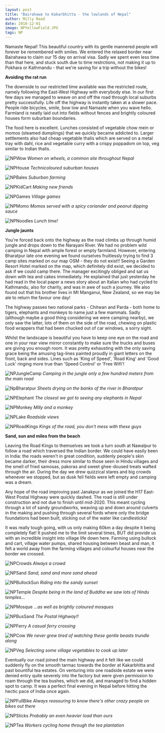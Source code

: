 ```yaml
---
layout: post
title: "Bairahawa to Kakarbhitta - the lowlands of Nepal"
author: Milly Read
date: 2018-12-01
image: NPYellowField.JPG
tags: NP 
---
```


Namaste Nepal! This beautiful country with its gentle mannered people will forever be remembered with smiles. We entered the relaxed border near Bairahawa to claim our 15 day on arrival visa. Sadly we spent even less time than that here, and stuck south due to time restrctions, not making it up to Pokhara or Kathmandu - that we're saving for a trip without the bikes! 

**Avoiding the rat run**  

The downside to our restricted time available was the restricted route, namely following the East-West Highway with everybody else. In our first few days we managed to weave on and off the road through local suburbs pretty successfully. Life off the highway is instantly taken at a slower pace. People ride bicycles, smile, bow low and Namaste when you wave hello. Farmland is neatly laid out into fields without fences and brightly coloured houses form suburban boundaries. 

The food here is excellent. Lunches consisted of vegetable chow mein or momos (steamed dumplings) that we quickly became addicted to. Larger settlements also had cheap vegetable thalis which are served on a metal tray with dahl, rice and vegetable curry with a crispy poppadom on top, veg similar to Indian thalis.  

![NPWow](assets/img/NPWow.jpg) *Women on wheels, a common site throughout Nepal*

![NPHouse](assets/img/NPHouse.jpg) *Technicoloured suburban houses*  

![NPBales](assets/img/NPBales.JPG) *Suburban farming*  

![NPKidCart](assets/img/NPKidCart.jpg) *Making new friends*  

![NPGames](assets/img/NPGames.jpg) *Village games*  

![NPMomo](assets/img/NPMomo.jpg) *Momos served with a spicy coriander and peanut dipping sauce*

![NPNoodles](assets/img/NPNoodles.jpg) *Lunch time!*  



**Jungle jaunts**  

You're forced back onto the highway as the road climbs up through humid jungle and drops down to the Narayani River. We had no problem wild camping in Nepal with ample forest or empty farmland. However, entering Bharatpur late one evening we found ourselves fruitlessly trying to find 3 camp sites marked on our map OSM - they do not exist!! Seeing a Garden Resort Hotel marked on the map, which definitely did exist, we decided to ask if we could camp there. The manager excitingly obliged and sat us down with tea and cakes immediately. He explained that just yesterday he had read in the local paper a news story about an Italian who had cycled to Kathmandu, also for charity, and was in awe of such a journey. We also found out that his brother lives in Mt Manganui, New Zealand, so we may be ale to return the favour one day!  

The highway passes two national parks - Chitwan and Parda - both home to tigers, elephants and monkeys to name just a few mammals. Sadly (although maybe a good thing considering we were camping nearby), we only saw the latter, lots of them on the side of the road, chewing on plastic food wrappers that had been chucked out of car windows, a sorry sight.  

Whilst the landscape is beautiful you have to keep one eye on the road and one in your rear view mirror constantly to make sure the trucks and buses are giving you enough room. It was pretty exhausting with the only saving grace being the amusing tag-lines painted proudly in giant letters on the front, back and sides. Lines such as 'King of Speed', 'Road King' and 'Good Luck' ringing more true than 'Speed Control' or 'Free Wifi'!  

![NPJungleCamp](assets/img/NPJungleCamp.jpg) *Camping in the jungle only a few hundred meters from the main road*

![NpBharatpur](assets/img/NpBharatpur.jpg) *Sheets drying on the banks of the river in Bharatpur*

![NPElephant](assets/img/NPElephant.jpg) *The closest we got to seeing any elephants in Nepal*

![NPMonkey](assets/img/NPMonkey.JPG) *Milly and a monkey*  

![NPLake](assets/img/NPLake.jpg) *Roadside views*  

![NPRoadKings](assets/img/NPRoadKings.jpg) *Kings of the road, you don't mess with these guys*  



**Sand, sun and miles from the beach**

Leaving the Road Kings to themselves we took a turn south at Nawalpur to follow a road which traversed the Indian border. We could have easily been in India: the roads weren't in great condition, suddenly people's skin became darker, their dress more similar to those seen in Hindu villages and the smell of fried samosas, pakoras and sweet ghee-doused treats wafted through the air. During the day we drew quizzical stares and big crowds whenever we stopped, but as dusk fell fields were left empty and camping was a dream.  

Any hope of the road improving past Janakpur as we joined the H17 East-West Postal Highway were quickly dashed. The road is still under construction and not due to finish until mid-2020. This meant cycling through a lot of sandy groundworks, weaving up and down around culverts in the making and pushing through several fords where only the bridge foundations had been built, sticking out of the water like candlesticks!  

It was really tough going, with us only making 60km a day despite it being completely flat! It pushed me to the limit several times, BUT did provide us with an incredible insight into village life down here. Farming using bullock and cart, village water pumps, shared housing between beast and man, it felt a world away from the farming villages and colourful houses near the border we crossed. 

![NPCrowds](assets/img/NPCrowds.jpg) *Always a crowd*  

![NPSand](assets/img/NPSand.jpg) *Sand, sand and more sand ahead*  

![NPBullockSun](assets/img/NPBullockSun.jpg) *Riding into the sandy sunset*  

![NPTemple](assets/img/NPTemple.jpg) *Despite being in the land of Buddha we saw lots of Hindu temples...* 

![NPMosque](assets/img/NPMosque.jpg) *...as well as brightly coloured mosques*

![NPBusSand](assets/img/NPBusSand.jpg) *The Postal Highway!!*

![NPFerry](assets/img/NPFerry.jpg) *A casual ferry crossing*

![NPCow](assets/img/NPCow.jpg) *We never grew tired of watching these gentle beasts trundle along*

![NPVeg](assets/img/NPVeg.jpg) *Selecting some village vegetables to cook up later*  



Eventually our road joined the main highway and it felt like we could suddenly fly on the smooth tarmac towards the border at Kakarbhitta and past bountiful tea estates. On venturing into one roadside estate we were denied entry quite severely into the factory but were given permission to roam through the tea bushes, which we did, and managed to find a hidden spot to camp. It was a perfect final evening in Nepal before hitting the hectic pace of India once again. 

![NPFullBike](assets/img/NPFullBike.jpg) *Always reassuring to know there's other crazy people on bikes out there*

![NPSticks](assets/img/NPSticks.JPG) *Probably an even heavier load than ours*  

![NPTea](assets/img/NPTea.jpg) *Workers cycling home through the tea plantation*


